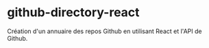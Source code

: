 # github-directory-react
Création d'un annuaire des repos Github en utilisant React et l'API de Github.
